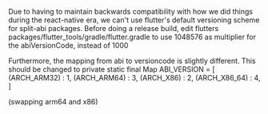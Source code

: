 Due to having to maintain backwards compatibility with how we did things during the react-native era, we can't use flutter's default versioning scheme for split-abi packages. Before doing a release build, edit flutters packages/flutter_tools/gradle/flutter.gradle to use 1048576 as multiplier for the abiVersionCode, instead of 1000

Furthermore, the mapping from abi to versioncode is slightly different. This should be changed to 
private static final Map ABI_VERSION = [
        (ARCH_ARM32)        : 1,
        (ARCH_ARM64)        : 3,
        (ARCH_X86)          : 2,
        (ARCH_X86_64)       : 4,
    ]

(swapping arm64 and x86)
